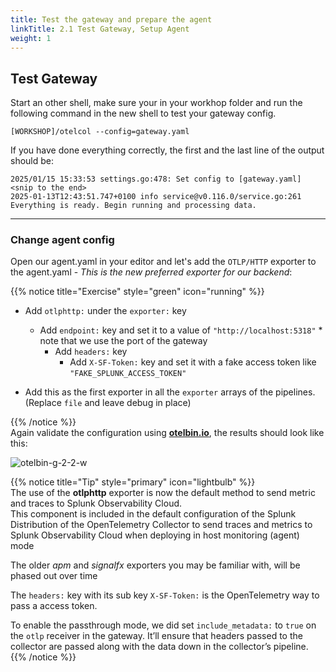 ```yaml
---
title: Test the gateway and prepare the agent  
linkTitle: 2.1 Test Gateway, Setup Agent 
weight: 1
---
```


## Test Gateway

Start an other shell, make sure your in your workhop folder and run the following command in the new shell to test your gateway config.

```text
[WORKSHOP]/otelcol --config=gateway.yaml
```

If you have done everything correctly, the first and the last line of the output should be:

```text
2025/01/15 15:33:53 settings.go:478: Set config to [gateway.yaml]
<snip to the end>
2025-01-13T12:43:51.747+0100 info service@v0.116.0/service.go:261 Everything is ready. Begin running and processing data.
```

---

### Change agent config

Open our agent.yaml in your editor and let's add the `OTLP/HTTP` exporter to the agent.yaml - *This is the new preferred exporter for our backend*:

{{% notice title="Exercise" style="green" icon="running" %}}

- Add `otlphttp:` under the `exporter:` key
  - Add `endpoint:` key and set it to a value of `"http://localhost:5318"`   *  note that we use the port of the gateway
    - Add `headers:` key
      - Add `X-SF-Token:` key and set it with a fake access token like `"FAKE_SPLUNK_ACCESS_TOKEN"`  

- Add this as the first exporter in all the `exporter` arrays of the pipelines.  (Replace `file` and leave debug in place)

{{% /notice %}}  
Again validate the configuration using **[otelbin.io](https://www.otelbin.io/)**, the results should look like this:

![otelbin-g-2-2-w](../../images/gateway-2-2w.png)

{{% notice title="Tip" style="primary"  icon="lightbulb" %}}  
The use of the **otlphttp** exporter is now the default method to send metric and traces to Splunk Observability Cloud.  
This component is included in the default configuration of the Splunk Distribution of the OpenTelemetry Collector to send traces and metrics to Splunk Observability Cloud when deploying in host monitoring (agent) mode

The older *apm* and *signalfx* exporters you may be familiar with, will be phased out over time

The `headers:` key with its sub key `X-SF-Token:` is the OpenTelemetry way to pass a access token.

To enable the passthrough mode, we did set `include_metadata:` to `true` on the `otlp` receiver in the gateway. It’ll ensure that headers passed to the collector are passed along with the data down in the collector’s pipeline.
{{% /notice %}}
